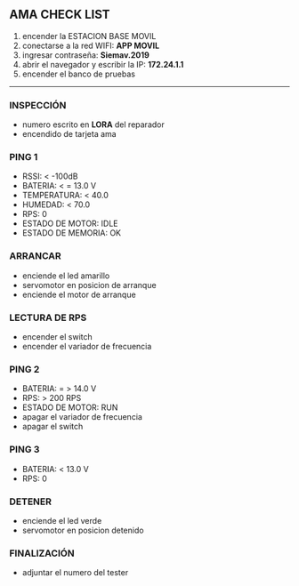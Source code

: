 ## AMA CHECK LIST
1. encender la ESTACION BASE MOVIL
2. conectarse a la red WIFI: **APP MOVIL**
3. ingresar contraseña: **Siemav.2019**
4. abrir el navegador y escribir la IP: **172.24.1.1**
5. encender el banco de pruebas
---
### INSPECCIÓN
- numero escrito en __LORA__ del reparador
- encendido de tarjeta ama
### PING 1 
- RSSI: < -100dB
- BATERIA: < = 13.0 V
- TEMPERATURA: < 40.0
- HUMEDAD: < 70.0
- RPS: 0 
- ESTADO DE MOTOR: IDLE
- ESTADO DE MEMORIA: OK
### ARRANCAR
- enciende el led amarillo 
- servomotor en posicion de arranque
- enciende el motor de arranque 
### LECTURA DE RPS 
- encender el switch
- encender el variador de frecuencia
### PING 2
- BATERIA: = > 14.0 V
- RPS: > 200 RPS
- ESTADO DE MOTOR: RUN
- apagar el variador de frecuencia
- apagar el switch
### PING 3
- BATERIA: < 13.0 V
- RPS: 0
### DETENER 
- enciende el led verde 
- servomotor en posicion detenido
### FINALIZACIÓN 
- adjuntar el numero del tester 


